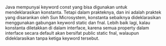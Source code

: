 Java mempunyai keyword const yang bisa digunakan untuk mendeklarasikan konstanta. Tetapi
dalam prakteknya, dan ini adalah praktek yang disarankan oleh Sun Microsystem, konstanta
sebaiknya dideklarasikan menggunakan gabungan keyword static dan fnal. Lebih baik lagi,
kalau konstanta diletakkan di dalam interface, karena semua property dalam interface secara
default akan bersifat public static fnal, walaupun dideklarasikan tanpa ketiga keyword
tersebut.